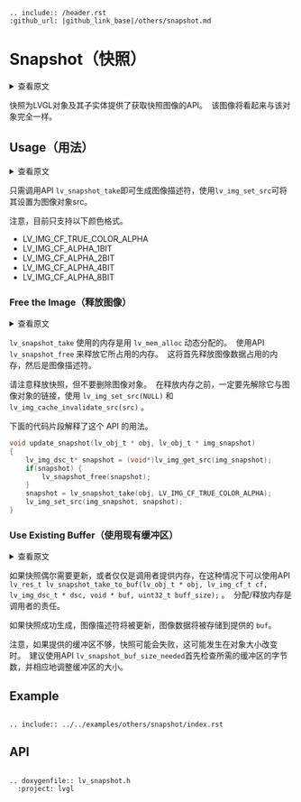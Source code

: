 ```eval_rst
.. include:: /header.rst 
:github_url: |github_link_base|/others/snapshot.md
```
# Snapshot（快照）

<details>
<summary>查看原文</summary>
<p>

Snapshot provides APIs to take snapshot image for LVGL object together with its children. The image will look exactly like the object.

</p>
</details>

快照为LVGL对象及其子实体提供了获取快照图像的API。  该图像将看起来与该对象完全一样。

## Usage（用法）

<details>
<summary>查看原文</summary>
<p>

Simply call API `lv_snapshot_take` to generate the image descriptor which can be set as image object src using `lv_img_set_src`.


Note, only below color formats are supported for now:
 - LV_IMG_CF_TRUE_COLOR_ALPHA
 - LV_IMG_CF_ALPHA_1BIT
 - LV_IMG_CF_ALPHA_2BIT
 - LV_IMG_CF_ALPHA_4BIT
 - LV_IMG_CF_ALPHA_8BIT

</p>
</details>

只需调用API `lv_snapshot_take`即可生成图像描述符，使用`lv_img_set_src`可将其设置为图像对象src。

注意，目前只支持以下颜色格式。

 - LV_IMG_CF_TRUE_COLOR_ALPHA
 - LV_IMG_CF_ALPHA_1BIT
 - LV_IMG_CF_ALPHA_2BIT
 - LV_IMG_CF_ALPHA_4BIT
 - LV_IMG_CF_ALPHA_8BIT


### Free the Image（释放图像）

<details>
<summary>查看原文</summary>
<p>

The memory `lv_snapshot_take` uses are dynamically allocated using `lv_mem_alloc`. Use API `lv_snapshot_free` to free the memory it takes. This will firstly free memory the image data takes, then the image descriptor.


Take caution to free the snapshot but not delete the image object. Before free the memory, be sure to firstly unlink it from image object, using `lv_img_set_src(NULL)` and `lv_img_cache_invalidate_src(src)`.


Below code snippet explains usage of this API.

</p>
</details>

`lv_snapshot_take` 使用的内存是用 `lv_mem_alloc` 动态分配的。  使用API `lv_snapshot_free` 来释放它所占用的内存。  这将首先释放图像数据占用的内存，然后是图像描述符。

请注意释放快照，但不要删除图像对象。  在释放内存之前，一定要先解除它与图像对象的链接，使用 `lv_img_set_src(NULL)` 和 `lv_img_cache_invalidate_src(src)` 。

下面的代码片段解释了这个 API 的用法。

```c
void update_snapshot(lv_obj_t * obj, lv_obj_t * img_snapshot)
{
    lv_img_dsc_t* snapshot = (void*)lv_img_get_src(img_snapshot);
    if(snapshot) {
        lv_snapshot_free(snapshot);
    }
    snapshot = lv_snapshot_take(obj, LV_IMG_CF_TRUE_COLOR_ALPHA);
    lv_img_set_src(img_snapshot, snapshot);
}
```

### Use Existing Buffer（使用现有缓冲区）

<details>
<summary>查看原文</summary>
<p>

If the snapshot needs update now and then, or simply caller provides memory, use API `lv_res_t lv_snapshot_take_to_buf(lv_obj_t * obj, lv_img_cf_t cf, lv_img_dsc_t * dsc, void * buf, uint32_t buff_size);` for this case. It's caller's responsibility to alloc/free the memory.


If snapshot is generated successfully, the image descriptor is updated and image data will be stored to provided `buf`.


Note that snapshot may fail if provided buffer is not enough, which may happen when object size changes. It's recommended to use API `lv_snapshot_buf_size_needed` to check the needed buffer size in byte firstly and resize the buffer accordingly.

</p>
</details>

如果快照偶尔需要更新，或者仅仅是调用者提供内存，在这种情况下可以使用API `lv_res_t lv_snapshot_take_to_buf(lv_obj_t * obj, lv_img_cf_t cf, lv_img_dsc_t * dsc, void * buf, uint32_t buff_size);` 。  分配/释放内存是调用者的责任。

如果快照成功生成，图像描述符将被更新，图像数据将被存储到提供的 `buf`。

注意，如果提供的缓冲区不够，快照可能会失败，这可能发生在对象大小改变时。  建议使用API `lv_snapshot_buf_size_needed`首先检查所需的缓冲区的字节数，并相应地调整缓冲区的大小。

## Example

```eval_rst

.. include:: ../../examples/others/snapshot/index.rst

```
## API


```eval_rst

.. doxygenfile:: lv_snapshot.h
  :project: lvgl

```
